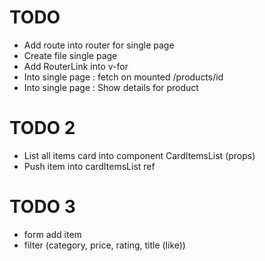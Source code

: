 # TODO
- Add route into router for single page
- Create file single page
- Add RouterLink into v-for
- Into single page : fetch on mounted /products/id
- Into single page : Show details for product

# TODO 2
- List all items card into component CardItemsList (props)
- Push item into cardItemsList ref

# TODO 3
- form add item
- filter (category, price, rating, title (like))